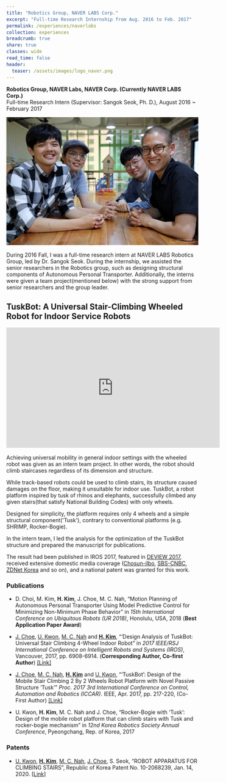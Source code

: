 ```yaml
---
title: "Robotics Group, NAVER LABS Corp."
excerpt: "Full-time Research Internship from Aug. 2016 to Feb. 2017"
permalink: /experiences/naverlabs
collection: experiences
breadcrumb: true
share: true
classes: wide
read_time: false
header:
  teaser: /assets/images/logo_naver.png
---
```


**Robotics Group, NAVER Labs, NAVER Corp. (Currently NAVER LABS Corp.)**  
Full-time Research Intern (Supervisor: Sangok Seok, Ph. D.), August 2016 ~ February 2017

![NAVER LABS 2nd Super Interns!](/assets/images/robotics_header.jpg)

During 2016 Fall, I was a full-time research intern at NAVER LABS Robotics Group, led by Dr. Sangok Seok. During the internship, we assisted the senior researchers in the Robotics group, such as designing structural components of Autonomous Personal Transporter. Additionally, the interns were given a team project(mentioned below) with the strong support from senior researchers and the group leader. 


## TuskBot: A Universal Stair-Climbing Wheeled Robot for Indoor Service Robots ##

<iframe width="560" height="315" src="https://www.youtube.com/embed/IULJ0DS0BqU" frameborder="0" allow="autoplay; encrypted-media" allowfullscreen></iframe>

Achieving universal mobility in general indoor settings with the wheeled robot was given as an intern team project. In other words, the robot should climb staircases regardless of its dimension and structure. 

While track-based robots could be used to climb stairs, its structure caused damages on the floor, making it unsuitable for indoor use. TuskBot, a robot platform inspired by tusk of rhinos and elephants, successfully climbed any given stairs(that satisfy National Building Codes) with only wheels. 

Designed for simplicity, the platform requires only 4 wheels and a simple structural component('Tusk'), contrary to conventional platforms (e.g. SHRIMP, Rocker-Bogie).

In the intern team, I led the analysis for the optimization of the TuskBot structure and prepared the manuscript for publications.

The result had been published in IROS 2017, featured in [DEVIEW 2017](https://youtu.be/im0Xpmn_in0?t=29m34s), received extensive domestic media coverage ([Chosun-ilbo](http://biz.chosun.com/site/data/html_dir/2017/06/25/2017062501522.html), [SBS-CNBC](http://sbscnbc.sbs.co.kr/read.jsp?pmArticleId=10000878098), [ZDNet Korea](http://www.zdnet.co.kr/news/news_view.asp?artice_id=20171016113135) and so on), and a national patent was granted for this work. 


### Publications ###
* D. Choi, M. Kim, **H. Kim**, J. Choe, M. C. Nah, “Motion Planning of Autonomous Personal Transporter Using Model Predictive Control for Minimizing Non-Minimum Phase Behavior” in *15th International Conference on Ubiquitous Robots (UR 2018)*, Honolulu, USA, 2018 (**Best Application Paper Award**)

* <u>J. Choe</u>, <u>U. Kwon</u>, <u>M. C. Nah</u> and **<u>H. Kim</u>**, “‘Design Analysis of TuskBot: Universal Stair Climbing 4-Wheel Indoor Robot” in *2017 IEEE/RSJ International Conference on Intelligent Robots and Systems (IROS)*, Vancouver, 2017, pp. 6908-6914. (**Corresponding Author, Co-first Author**) [[Link]](http://ieeexplore.ieee.org/document/8206614/)

* <u>J. Choe</u>, <u>M. C. Nah</u>, **<u>H. Kim</u>** and <u>U. Kwon</u>, “‘TuskBot’: Design of the Mobile Stair Climbing 2 By 2 Wheels Robot Platform with Novel Passive Structure ‘Tusk’” *Proc. 2017 3rd International Conference on Control, Automation and Robotics (ICCAR)*. IEEE, Apr. 2017, pp. 217-220, 
(Co-First Author) [[Link]](https://ieeexplore.ieee.org/document/7942690/)

* U. Kwon, **H. Kim**, M. C. Nah and J. Choe, “Rocker-Bogie with ‘Tusk’: Design of the mobile robot platform that can climb stairs with Tusk and rocker-bogie mechanism” in *12nd Korea Robotics Society Annual Conference*, Pyeongchang, Rep. of Korea, 2017 

### Patents ###

* <u>U. Kwon</u>, **<u>H. Kim</u>**, <u>M. C. Nah</u>, <u>J. Choe,</u> S. Seok, “ROBOT APPARATUS FOR CLIMBING STAIRS”, Republic of Korea Patent No. 10-2068239, Jan. 14, 2020. [[Link]](https://doi.org/10.8080/1020190099783?urlappend=en)